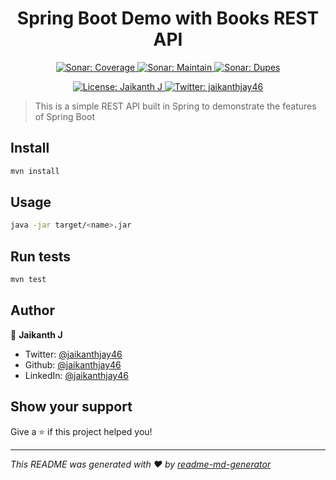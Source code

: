 <h1 align="center">Spring Boot Demo with Books REST API</h1>

<p align="center">
  <a href="https://sonarcloud.io/dashboard?id=jaikanthjay46_book-api-spring" target="_blank">
    <img alt="Sonar: Coverage" src="https://sonarcloud.io/api/project_badges/measure?project=jaikanthjay46_book-api-spring&metric=coverage" />
  </a>
  <a href="https://sonarcloud.io/dashboard?id=jaikanthjay46_book-api-spring" target="_blank">
    <img alt="Sonar: Maintain" src="https://sonarcloud.io/api/project_badges/measure?project=jaikanthjay46_book-api-spring&metric=sqale_rating" />
  </a>
  <a href="https://sonarcloud.io/dashboard?id=jaikanthjay46_book-api-spring" target="_blank">
    <img alt="Sonar: Dupes" src="https://sonarcloud.io/api/project_badges/measure?project=jaikanthjay46_book-api-spring&metric=duplicated_lines_density" />
  </a>
</p>

<p align="center">
  <a href="#" target="_blank">
    <img alt="License: Jaikanth J" src="https://img.shields.io/badge/License-Jaikanth J-yellow.svg" />
  </a>
  <a href="https://twitter.com/jaikanthjay46" target="_blank">
    <img alt="Twitter: jaikanthjay46" src="https://img.shields.io/twitter/follow/jaikanthjay46.svg?style=social" />
  </a>
</p>

> This is a simple REST API built in Spring to demonstrate the features of Spring Boot

## Install

```sh
mvn install
```

## Usage

```sh
java -jar target/<name>.jar 
```

## Run tests

```sh
mvn test 
```

## Author

👤 **Jaikanth J**

* Twitter: [@jaikanthjay46](https://twitter.com/jaikanthjay46)
* Github: [@jaikanthjay46](https://github.com/jaikanthjay46)
* LinkedIn: [@jaikanthjay46](https://linkedin.com/in/jaikanthjay46)

## Show your support

Give a ⭐️ if this project helped you!

***
_This README was generated with ❤️ by [readme-md-generator](https://github.com/kefranabg/readme-md-generator)_
